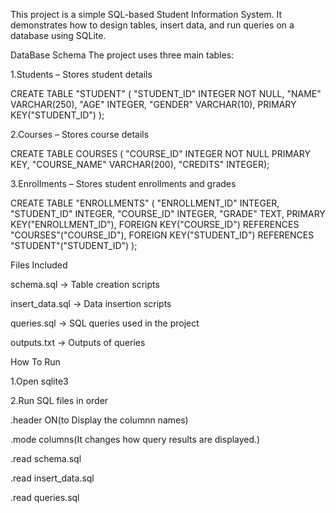 This project is a simple SQL-based Student Information System.
It demonstrates how to design tables, insert data, and run queries on a database using SQLite.



DataBase Schema
The project uses three main tables:

1.Students – Stores student details

CREATE TABLE "STUDENT" (
	"STUDENT_ID"	INTEGER NOT NULL,
	"NAME"	VARCHAR(250),
	"AGE"	INTEGER,
	"GENDER"	VARCHAR(10),
	PRIMARY KEY("STUDENT_ID")
);

2.Courses – Stores course details

CREATE TABLE COURSES (
    "COURSE_ID" INTEGER NOT NULL PRIMARY KEY,
    "COURSE_NAME" VARCHAR(200),
    "CREDITS" INTEGER);


3.Enrollments – Stores student enrollments and grades

CREATE TABLE "ENROLLMENTS" (
	"ENROLLMENT_ID"	INTEGER,
	"STUDENT_ID"	INTEGER,
	"COURSE_ID"	INTEGER,
	"GRADE"	TEXT,
	PRIMARY KEY("ENROLLMENT_ID"),
	FOREIGN KEY("COURSE_ID") REFERENCES "COURSES"("COURSE_ID"),
	FOREIGN KEY("STUDENT_ID") REFERENCES "STUDENT"("STUDENT_ID")
);


Files Included

schema.sql → Table creation scripts

insert_data.sql → Data insertion scripts

queries.sql → SQL queries used in the project

outputs.txt → Outputs of queries


How To Run

1.Open sqlite3

2.Run SQL files in order


.header ON(to Display the columnn names)

.mode columns(It changes how query results are displayed.)

.read schema.sql

.read insert_data.sql

.read queries.sql


